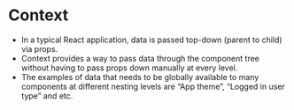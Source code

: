 # Context

- In a typical React application, data is passed top-down (parent to child) via
  props.
- Context provides a way to pass data through the component tree without having
  to pass props down manually at every level.
- The examples of data that needs to be globally available to many components at
  different nesting levels are “App theme”, “Logged in user type” and etc.
